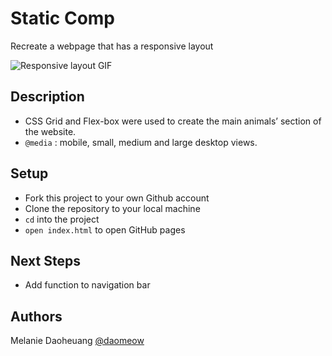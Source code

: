 # Static Comp
Recreate a webpage that has a responsive layout

![Responsive layout GIF](https://media.giphy.com/media/GiYgUkWgPJV09ZG4D4/giphy.gif)
## Description
- CSS Grid and Flex-box were used to create the main animals’ section of the website. 
- `@media` : mobile, small, medium and large desktop views.
## Setup
- Fork this project to your own Github account
- Clone the repository to your local machine
- `cd` into the project
- `open index.html` to open GitHub pages
## Next Steps
- Add function to navigation bar
## Authors
Melanie Daoheuang [@daomeow](https://github.com/daomeow) 

